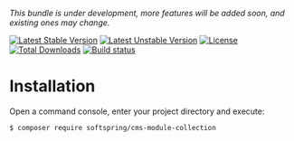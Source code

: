 
*This bundle is under development, more features will be added soon, and existing ones may change.*

[![Latest Stable Version](https://poser.pugx.org/softspring/cms-module-collection/v/stable.svg)](https://packagist.org/packages/softspring/cms-module-collection)
[![Latest Unstable Version](https://poser.pugx.org/softspring/cms-module-collection/v/unstable.svg)](https://packagist.org/packages/softspring/cms-module-collection)
[![License](https://poser.pugx.org/softspring/cms-module-collection/license.svg)](https://packagist.org/packages/softspring/cms-module-collection)
[![Total Downloads](https://poser.pugx.org/softspring/cms-module-collection/downloads)](https://packagist.org/packages/softspring/cms-module-collection)
[![Build status](https://github.com/softspring/cms-module-collection/actions/workflows/php.yml/badge.svg?branch=5.0)](https://github.com/softspring/cms-module-collection/actions/workflows/php.yml)

# Installation

Open a command console, enter your project directory and execute:

```console
$ composer require softspring/cms-module-collection
```

